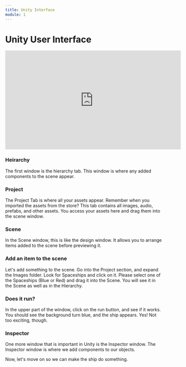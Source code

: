 ```yaml
---
title: Unity Interface
module: 1
---
```


# Unity User Interface

<iframe width="560" height="315" src="https://www.youtube.com/embed/AwJqWyc2Syc" frameborder="0" allow="accelerometer; autoplay; encrypted-media; gyroscope; picture-in-picture" allowfullscreen></iframe>

### Heirarchy

The first window is the hierarchy tab.  This window is where any added components to the scene appear.

### Project

The Project Tab is where all your assets appear.  Remember when you imported the assets from the store?  This tab contains all images, audio, prefabs, and other assets.  You access your assets here and drag them into the scene window.

### Scene

In the Scene window, this is like the design window.  It allows you to arrange items added to the scene before previewing it.

### Add an item to the scene

Let's add something to the scene.  Go into the Project section, and expand the Images folder.  Look for Spaceships and click on it.  Please select one of the Spaceships (Blue or Red) and drag it into the Scene.  You will see it in the Scene as well as in the Hierarchy.

### Does it run?

In the upper part of the window, click on the run button, and see if it works. You should see the background turn blue, and the ship appears.  Yes!  Not too exciting, though.

### Inspector

One more window that is important in Unity is the Inspector window.  The Inspector window is where we add components to our objects.

Now, let's move on so we can make the ship do something.